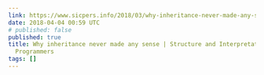 ```yaml
---
link: https://www.sicpers.info/2018/03/why-inheritance-never-made-any-sense/
date: 2018-04-04 00:59 UTC
# published: false
published: true
title: Why inheritance never made any sense | Structure and Interpretation of Computer
  Programmers
tags: []
---
```



